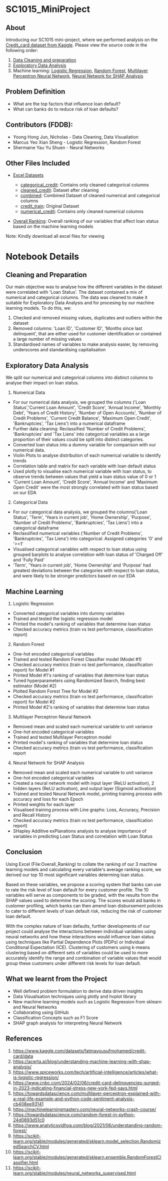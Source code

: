 # SC1015_MiniProject

## About
Introducing our SC1015 mini-project, where we performed analysis on the [Credit_card dataset from Kaggle](https://www.kaggle.com/datasets/fatmayousufmohamed/credit-card/data). Please view the source code in the following order:
1. [Data Cleaning and preparation](https://github.com/marcyeo/SC1015_MiniProject_Submission/blob/main/data%20cleaning.ipynb)
2. [Exploratory Data Analysis](https://github.com/marcyeo/SC1015_MiniProject_Submission/blob/main/exploratory%20data%20analysis.ipynb)
3. Machine learning: [Logistic Regression](https://github.com/marcyeo/SC1015_MiniProject_Submission/blob/main/Logistic%20Regression.ipynb), [Random Forest](https://github.com/marcyeo/SC1015_MiniProject_Submission/blob/main/randomforest.ipynb), [Multilayer Perceptron Neural Network](https://github.com/marcyeo/SC1015_MiniProject_Submission/blob/main/multilayer%20perceptron%20nn.ipynb), [Neural Network for SHAP Analysis](https://github.com/marcyeo/SC1015_MiniProject_Submission/blob/main/keras%20nn.ipynb)

## Problem Definition
- What are the top factors that influence loan default?
- What can banks do to reduce risk of loan defaults?

## Contributors (FDDB):
- Yoong Hong Jun, Nicholas - Data Cleaning, Data Visualiation
- Marcus Yeo Xian Sheng - Logistic Regression, Random Forest
- Shermaine Yau Yu Shuen - Neural Networks

## Other Files Included
- [Excel Datasets](https://github.com/marcyeo/SC1015_MiniProject_Submission/tree/main/datasets)
    * [categorical_credit](https://github.com/marcyeo/SC1015_MiniProject_Submission/blob/main/datasets/categorical_credit.csv): Contains only cleaned categorical columns
    * [cleaned_credit](https://github.com/marcyeo/SC1015_MiniProject_Submission/blob/main/datasets/cleaned_credit.csv): Dataset after cleaning
    * [combined](https://github.com/marcyeo/SC1015_MiniProject_Submission/blob/main/datasets/combined.csv): Combined Dataset of cleaned numerical and categorical columns 
    * [credit_train](https://github.com/marcyeo/SC1015_MiniProject_Submission/blob/main/datasets/credit_train.csv): Original Dataset
    * [numerical_credit](https://github.com/marcyeo/SC1015_MiniProject_Submission/blob/main/datasets/numerical_credit.csv): Contains only cleaned numerical columns
      
- [Overall Ranking](https://github.com/marcyeo/SC1015_MiniProject_Submission/blob/main/Overall_Ranking.xlsx): Overall ranking of our variables that affect loan status based on the machine learning models

Note: Kindly download all excel files for viewing 
                  
# Notebook Details
## Cleaning and Preparation
Our main objective was to analyse how the different variables in the dataset were correlated with 'Loan Status'. 
The dataset contained a mix of numerical and categorical columns. The data was cleaned to make it suitable for Exploratory Data Analysis and for procesing by our machine learning models. To do this, we:
1. Checked and removed missing values, duplicates and outliers within the dataset
2. Removed columns: 'Loan ID', 'Customer ID', 'Months since last delinquent', that are either used for customer identification or contained a large number of missing values
3. Standardised names of variables to make analysis easier, by removing underscores and standardising capitalisation

## Exploratory Data Analysis
We split our numerical and categorical columns into distinct columns to analyse their impact on loan status.

1. Numerical Data

- For our numerical data analysis, we grouped the columns ('Loan Status','Current Loan Amount', 'Credit Score', 'Annual Income', 'Monthly Debt', 'Years of Credit History', 'Number of Open Accounts', 'Number of Credit Problems', 'Current Credit Balance', 'Maximum Open Credit', 'Bankruptcies', 'Tax Liens') into a numerical dataframe
- Further data cleaning: Reclassified 'Number of Credit Problems', 'Bankruptcies' and 'Tax Liens' into categorical variables as a large proportion of their values could be split into distinct categories.
- Converted loan status into a dummy variable for comparison with our numerical data.
- Violin Plots to analyse distribution of each numerical variable to identify trends
- Correlation table and matrix for each variable with loan default status
- Used plotly to visualise each numerical variable with loan status, to observe trends between values that yield a loan status value of 0 or 1
- 'Current Loan Amount', 'Credit Score', 'Annual Income' and 'Maximum Open Credit' were the most strongly correlated with loan status based on our EDA


2. Categorical Data
- For our categorical data analysis, we grouped the columns('Loan Status', 'Term', 'Years in current job', 'Home Ownership', 'Purpose', 'Number of Credit Problems', 'Bankruptcies', 'Tax Liens') into a categorical dataframe
- Reclassified numerical variables ('Number of Credit Problems', 'Bankruptcies', 'Tax Liens') into categorical: Assigned categories '0' and '>=1'
- Visualised categorical variables with respect to loan status using grouped barplots to analyse correlation with loan status of 'Charged Off' and 'Fully Paid'
- 'Term', 'Years in current job', 'Home Ownership' and 'Purpose' had greatest deviations between the categories with respect to loan status, and were likely to be stronger predictors based on our EDA

## Machine Learning
1. Logistic Regression
- Converted categorical variables into dummy variables
- Trained and tested the logistic regression model
- Printed the model's ranking of variables that determine loan status
- Checked accuracy metrics (train vs test performance, classification report)

2. Random Forest
- One-hot encoded categorical variables
- Trained and tested Random Forest Classifier model (Model #1)
- Checked accuracy metrics (train vs test performance, classification report) for Model #1
- Printed Model #1's ranking of variables that determine loan status
- Tuned hyperparameters using Randomized Search, finding best estimator (Model #2)
- Plotted Random Forest Tree for Model #2
- Checked accuracy metrics (train vs test performance, classification report) for Model #2
- Printed Model #2's ranking of variables that determine loan status

3. Multilayer Perceptron Neural Network
- Removed mean and scaled each numerical variable to unit variance
- One-hot encoded categorical variables
- Trained and tested Multilayer Perceptron model
- Printed model's ranking of variables that determine loan status
- Checked accuracy metrics (train vs test performance, classification report

4. Neural Network for SHAP Analysis
- Removed mean and scaled each numerical variable to unit variance
- One-hot encoded categorical variables
- Created a neural network model with input layer (ReLU activation), 2 hidden layers (ReLU activation), and output layer (Sigmoid activation)
- Trained and tested Neural Network model, printing training process with accuracy and loss for each Epoch
- Printed weights for each layer
- Visualised training process with Line graphs:  Loss, Accuracy, Precision and Recall History
- Checked accuracy metrics (train vs test performance, classification report)
- SHapley Additive exPlanations analysis to analyse importance of variables in predicting Loan Status and correlation with Loan Status

## Conclusion
Using Excel (File:Overall_Ranking) to collate the ranking of our 3 machine learning models and calculating every variable's average ranking score, we derived our top 10 most significant variables determing loan status.

Based on these variables, we propose a scoring system that banks can use to rate the risk level of loan default for every customer profile. The 10 variables will serve as components to be graded, with the results from the SHAP values used to determine the scoring. The scores would aid banks in customer profiling, which banks can then amend loan disbursement policies to cater to different levels of loan default risk, reducing the risk of customer loan default.

With the complex nature of loan defaults, further developments of our project could analyse the interactions between individual variables using neural networks and how these interactions would influence loan status using techniques like Partial Dependence Plots (PDPs) or Individual Conditional Expectation (ICE). Clustering of customers using k-means clustering based on different sets of variables could be used to more accurately identify the range and combination of variable values that would group these customers under different risk levels for loan default.

## What we learnt from the Project
- Well defined problem formulation to derive data driven insights
- Data Visualisation techniques using plotly and hvplot library
- New machine learning models such as Logistic Regression from sklearn and Neural Networks
- Collaborating using GitHub
- Classification Concepts such as F1 Score
- SHAP graph analysis for interpreting Neural Network

## References 
1. https://www.kaggle.com/datasets/fatmayousufmohamed/credit-card/data
2. https://acerta.ai/blog/understanding-machine-learning-with-shap-analysis/
3. https://www.spiceworks.com/tech/artificial-intelligence/articles/what-is-logistic-regression/
4. https://www.cnbc.com/2024/02/06/credit-card-delinquencies-surged-in-2023-indicating-financial-stress-new-york-fed-says.html
5. https://towardsdatascience.com/multilayer-perceptron-explained-with-a-real-life-example-and-python-code-sentiment-analysis-cb408ee93141
6. https://machinelearningmastery.com/neural-networks-crash-course/
7. https://towardsdatascience.com/random-forest-in-python-24d0893d51c0
8. https://www.analyticsvidhya.com/blog/2021/06/understanding-random-forest/
9. https://scikit-learn.org/stable/modules/generated/sklearn.model_selection.RandomizedSearchCV.html
10. https://scikit-learn.org/stable/modules/generated/sklearn.ensemble.RandomForestClassifier.html
11. https://scikit-learn.org/stable/modules/neural_networks_supervised.html

